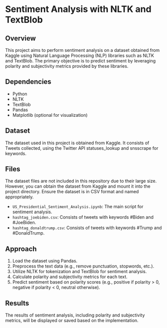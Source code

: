 # Sentiment Analysis with NLTK and TextBlob

## Overview
This project aims to perform sentiment analysis on a dataset obtained from Kaggle using Natural Language Processing (NLP) libraries such as NLTK and TextBlob. The primary objective is to predict sentiment by leveraging polarity and subjectivity metrics provided by these libraries.

## Dependencies
- Python
- NLTK
- TextBlob
- Pandas
- Matplotlib (optional for visualization)

## Dataset
The dataset used in this project is obtained from Kaggle. It consists of Tweets collected, using the Twitter API statuses_lookup and snsscrape for keywords.

## Files
The dataset files are not included in this repository due to their large size. However, you can obtain the dataset from Kaggle and mount it into the project directory. Ensure the dataset is in CSV format and named appropriately.
- `US_Presidential_Sentiment_Analysis.ipynb`: The main script for sentiment analysis.
- `hashtag_joebiden.csv`: Consists of tweets with keywords #Biden and #JoeBiden.
- `hashtag_donaldtrump.csv`: Consists of tweets with keywords #Trump and #DonaldTrump.
  

## Approach
1. Load the dataset using Pandas.
2. Preprocess the text data (e.g., remove punctuation, stopwords, etc.).
3. Utilize NLTK for tokenization and TextBlob for sentiment analysis.
4. Calculate polarity and subjectivity metrics for each text.
5. Predict sentiment based on polarity scores (e.g., positive if polarity > 0, negative if polarity < 0, neutral otherwise).


## Results
The results of sentiment analysis, including polarity and subjectivity metrics, will be displayed or saved based on the implementation.

